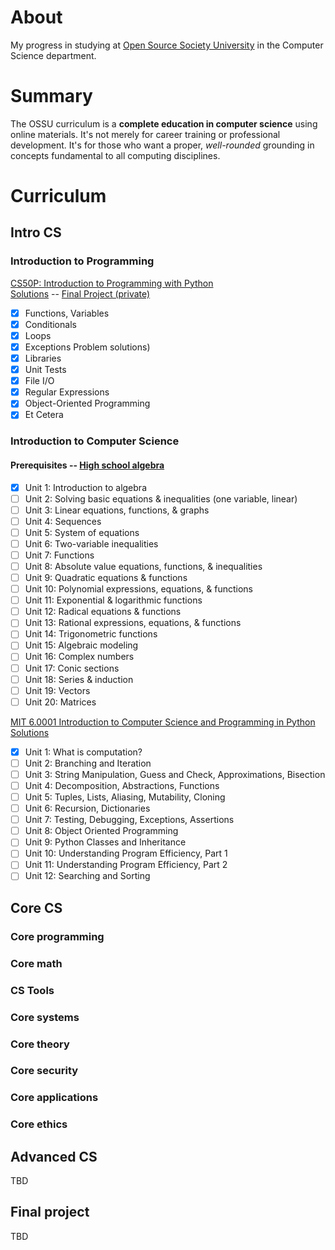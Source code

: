 # About

My progress in studying at [Open Source Society University](https://github.com/ossu/computer-science) in the Computer Science department.

# Summary

The OSSU curriculum is a **complete education in computer science** using online materials.
It's not merely for career training or professional development.
It's for those who want a proper, *well-rounded* grounding in concepts fundamental to all computing disciplines.

# Curriculum

## Intro CS

### Introduction to Programming

[CS50P: Introduction to Programming with Python](https://cs50.harvard.edu/python/)\
[Solutions](/intro-cs/intro-to-programming/harvard-cs50p) --
[Final Project (private)](https://github.com/temanmd/ossu-cs-private/tree/main/harvard-cs50p-final-project)
- [x] Functions, Variables
- [x] Conditionals
- [x] Loops
- [x] Exceptions Problem solutions)
- [x] Libraries
- [x] Unit Tests
- [x] File I/O
- [x] Regular Expressions
- [x] Object-Oriented Programming
- [x] Et Cetera

### Introduction to Computer Science

#### Prerequisites -- [High school algebra](https://www.khanacademy.org/math/algebra-home)
- [x] Unit 1: Introduction to algebra
- [ ] Unit 2: Solving basic equations & inequalities (one variable, linear)
- [ ] Unit 3: Linear equations, functions, & graphs
- [ ] Unit 4: Sequences
- [ ] Unit 5: System of equations
- [ ] Unit 6: Two-variable inequalities
- [ ] Unit 7: Functions
- [ ] Unit 8: Absolute value equations, functions, & inequalities
- [ ] Unit 9: Quadratic equations & functions
- [ ] Unit 10: Polynomial expressions, equations, & functions
- [ ] Unit 11: Exponential & logarithmic functions
- [ ] Unit 12: Radical equations & functions
- [ ] Unit 13: Rational expressions, equations, & functions
- [ ] Unit 14: Trigonometric functions
- [ ] Unit 15: Algebraic modeling
- [ ] Unit 16: Complex numbers
- [ ] Unit 17: Conic sections
- [ ] Unit 18: Series & induction
- [ ] Unit 19: Vectors
- [ ] Unit 20: Matrices

[MIT 6.0001 Introduction to Computer Science and Programming in Python](https://ocw.mit.edu/courses/6-0001-introduction-to-computer-science-and-programming-in-python-fall-2016/)\
[Solutions](/intro-cs/intro-to-computer-science/mit-6_0001)

- [x] Unit 1: What is computation?
- [ ] Unit 2: Branching and Iteration
- [ ] Unit 3: String Manipulation, Guess and Check, Approximations, Bisection
- [ ] Unit 4: Decomposition, Abstractions, Functions
- [ ] Unit 5: Tuples, Lists, Aliasing, Mutability, Cloning
- [ ] Unit 6: Recursion, Dictionaries
- [ ] Unit 7: Testing, Debugging, Exceptions, Assertions
- [ ] Unit 8: Object Oriented Programming
- [ ] Unit 9: Python Classes and Inheritance
- [ ] Unit 10: Understanding Program Efficiency, Part 1
- [ ] Unit 11: Understanding Program Efficiency, Part 2
- [ ] Unit 12: Searching and Sorting

## Core CS

### Core programming

### Core math

### CS Tools

### Core systems

### Core theory

### Core security

### Core applications

### Core ethics

## Advanced CS

TBD

## Final project

TBD
